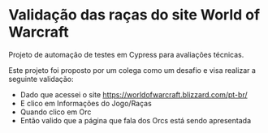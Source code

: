 # Validação das raças do site World of Warcraft
Projeto de automação de testes em Cypress para avaliações técnicas.

Este projeto foi proposto por um colega como um desafio e visa realizar a seguinte validação:

- Dado que acessei o site https://worldofwarcraft.blizzard.com/pt-br/
- E clico em Informações do Jogo/Raças
- Quando clico em Orc
- Então valido que a página que fala dos Orcs está sendo apresentada
